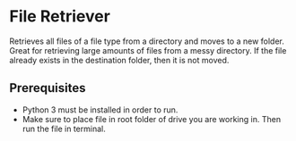 # File Retriever
Retrieves all files of a file type from a directory and moves to a new folder. Great for retrieving large amounts of files from a messy directory. If the file already exists in the destination folder, then it is not moved.

## Prerequisites
- Python 3 must be installed in order to run.
- Make sure to place file in root folder of drive you are working in. Then run the file in terminal.
